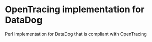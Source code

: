 # OpenTracing implementation for DataDog

Perl Implementation for DataDog that is compliant with OpenTracing